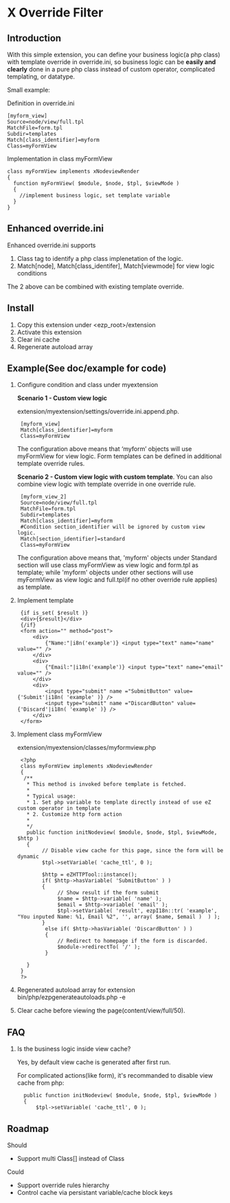 X Override Filter
=================

Introduction
-----------
With this simple extension, you can define your business logic(a php class) with template override in override.ini, so business logic can be **easily and clearly** done in a pure php class instead of custom operator, complicated templating, or datatype.

Small example:

Definition in override.ini

    [myform_view]
    Source=node/view/full.tpl
    MatchFile=form.tpl
    Subdir=templates
    Match[class_identifier]=myform
    Class=myFormView

Implementation in class myFormView

    class myFormView implements xNodeviewRender
    {
      function myFormView( $module, $node, $tpl, $viewMode )
      {
        //implement business logic, set template variable
      }
    }

Enhanced override.ini
---------------------
Enhanced override.ini supports

1. Class tag to identify a php class implenetation of the logic.
2. Match[node], Match[class_identifer], Match[viewmode] for view logic conditions

The 2 above can be combined with existing template override.


Install
--------
1. Copy this extension under <ezp_root>/extension
2. Activate this extension
3. Clear ini cache
4. Regenerate autoload array


Example(See doc/example for code)
---------


1. Configure condition and class under myextension

   **Scenario 1 - Custom view logic** 
  
   extension/myextension/settings/override.ini.append.php.

        [myform_view]
        Match[class_identifier]=myform
        Class=myFormView
     
   The configuration above means that ‘myform’ objects will use myFormView for view logic. Form templates can be defined in additional template override rules.

   **Scenario 2 - Custom view logic with custom template**. You can also combine view logic with template override in one override rule. 

        [myform_view_2]
        Source=node/view/full.tpl
        MatchFile=form.tpl
        Subdir=templates
        Match[class_identifier]=myform
        #Condition section_identifier will be ignored by custom view logic.
        Match[section_identifier]=standard
        Class=myFormView

   The configuration above means that, 'myform' objects under Standard section will use class myFormView as view logic and form.tpl as template; while 'myform' objects under other sections will use myFormView as view logic and full.tpl(if no other override rule applies) as template.


2. Implement template

        {if is_set( $result )}
        <div>{$result}</div>
        {/if}
        <form action="" method="post">
            <div>
                {"Name:"|i8n('example')} <input type="text" name="name" value="" />
            </div>
            <div>
                {"Email:"|i18n('example')} <input type="text" name="email" value="" />
            </div>
            <div>
                <input type="submit" name ="SubmitButton" value={'Submit'|i18n( 'example' )} />
                <input type="submit" name ="DiscardButton" value={'Discard'|i18n( 'example' )} />
            </div>
        </form>

3. Implement class myFormView

    extension/myextension/classes/myformview.php

        <?php
        class myFormView implements xNodeviewRender
        {
         /**
          * This method is invoked before template is fetched.
          *
          * Typical usage:
          * 1. Set php variable to template directly instead of use eZ custom operator in template
          * 2. Customize http form action
          *
          */
          public function initNodeview( $module, $node, $tpl, $viewMode, $http )
          {
               // Disable view cache for this page, since the form will be dynamic
               $tpl->setVariable( 'cache_ttl', 0 );

               $http = eZHTTPTool::instance();
               if( $http->hasVariable( 'SubmitButton' ) )
               {
                    // Show result if the form submit
                    $name = $http->variable( 'name' );
                    $email = $http->variable( 'email' );
                    $tpl->setVariable( 'result', ezpI18n::tr( 'example', "You inputed Name: %1, Email %2", '', array( $name, $email )  ) );
               }
                else if( $http->hasVariable( 'DiscardButton' ) )
                {
                    // Redirect to homepage if the form is discarded.
                    $module->redirectTo( '/' );
                }

          }
        }
        ?>

4. Regenerated autoload array for extension
<php path> bin/php/ezpgenerateautoloads.php -e

5. Clear cache before viewing the page(content/view/full/50).

FAQ
---------
1. Is the business logic inside view cache?

   Yes, by default view cache is generated after first run.

   For complicated actions(like form), it's recommanded to disable view cache from php: 
   
         public function initNodeview( $module, $node, $tpl, $viewMode )
         {
             $tpl->setVariable( 'cache_ttl', 0 );


Roadmap
--------
Should

- Support multi Class[] instead of Class

Could

- Support override rules hierarchy
- Control cache via persistant variable/cache block keys
